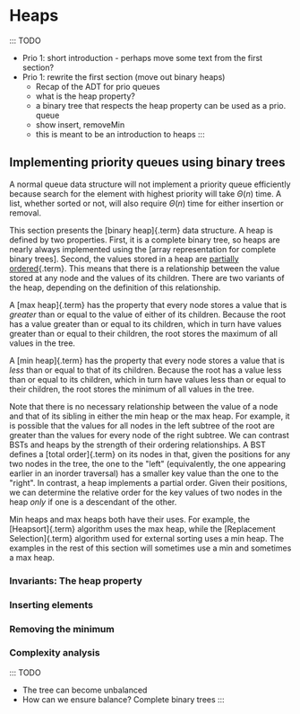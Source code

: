 # Heaps

::: TODO
- Prio 1: short introduction - perhaps move some text from the first section?
- Prio 1: rewrite the first section (move out binary heaps)
    - Recap of the ADT for prio queues
    - what is the heap property?
    - a binary tree that respects the heap property can be used as a prio. queue
    - show insert, removeMin
    - this is meant to be an introduction to heaps
:::

## Implementing priority queues using binary trees

A normal queue data structure will not implement a priority queue efficiently
because search for the element with highest priority will take
$\Theta(n)$ time. A list, whether sorted or not, will also require
$\Theta(n)$ time for either insertion or removal.


This section presents the [binary heap]{.term} data structure.
A heap is defined by two properties. First, it is a complete
binary tree, so heaps are nearly always implemented using the
[array representation for complete binary trees].
Second, the values stored in a heap are
[partially ordered](#partial-order){.term}. This
means that there is a relationship between the value stored at any node
and the values of its children. There are two variants of the heap,
depending on the definition of this relationship.

A [max heap]{.term} has the property that every
node stores a value that is *greater* than or equal to the value of
either of its children. Because the root has a value greater than or
equal to its children, which in turn have values greater than or equal
to their children, the root stores the maximum of all values in the
tree.

A [min heap]{.term} has the property that every
node stores a value that is *less* than or equal to that of its
children. Because the root has a value less than or equal to its
children, which in turn have values less than or equal to their
children, the root stores the minimum of all values in the tree.

Note that there is no necessary relationship between the value of a node
and that of its sibling in either the min heap or the max heap. For
example, it is possible that the values for all nodes in the left
subtree of the root are greater than the values for every node of the
right subtree. We can contrast BSTs and heaps by the strength of their
ordering relationships. A BST defines a [total order]{.term} on its nodes in that, given the positions for any two nodes
in the tree, the one to the "left" (equivalently, the one appearing
earlier in an inorder traversal) has a smaller key value than the one to
the "right". In contrast, a heap implements a partial order. Given
their positions, we can determine the relative order for the key values
of two nodes in the heap *only* if one is a descendant of the other.

Min heaps and max heaps both have their uses. For example, the [Heapsort]{.term} algorithm
uses the max heap, while the [Replacement Selection]{.term} algorithm used for
external sorting uses a min heap. The examples in the rest of this
section will sometimes use a min and sometimes a max heap.


### Invariants: The heap property

### Inserting elements

### Removing the minimum

### Complexity analysis

::: TODO
- The tree can become unbalanced
- How can we ensure balance? Complete binary trees
:::

